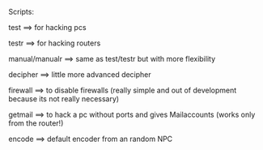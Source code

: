 Scripts:

test ==> for hacking pcs

testr ==> for hacking  routers

manual/manualr ==> same as test/testr but with more flexibility

decipher ==> little more advanced decipher

firewall ==> to  disable firewalls (really simple and out of development because 
its not really necessary)

getmail ==> to hack a pc without ports and gives Mailaccounts (works only from the 
router!)

encode ==> default encoder from an random NPC
